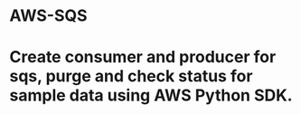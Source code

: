 # AWS-SQS
# Create consumer and producer for sqs, purge and check status for sample data using AWS Python SDK.
